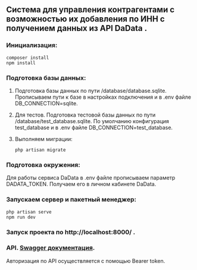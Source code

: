 ## Cистема для управления контрагентами с возможностью их добавления по ИНН с получением данных из API DaData .

### Инициализация:

    composer install
    npm install

### Подготовка базы данных:

1. Подготовка базы данных по пути /database/database.sqlite. Прописываем пути к базе в настройках подключения и в .env файле  DB_CONNECTION=sqlite.
2. Для тестов. Подготовка тестовой базы данных по пути /database/test_database.sqlite. По умолчанию конфигурация test_database и в .env файле DB_CONNECTION=test_database.
3. Выполняем миграции:

    ```
    php artisan migrate
    ```
### Подготовка окружения: 

  Для работы сервиса DaData в .env файле прописываем параметр DADATA_TOKEN. Получаем его в личном кабинете DaData.

### Запускаем сервер и пакетный менеджер:

    php artisan serve
    npm run dev

### Запуск проекта по http://localhost:8000/ .

### API. [Swagger документация](http://localhost:8000/api/documentation).
  Авторизация по API осуществляется с помощью Bearer token. 



